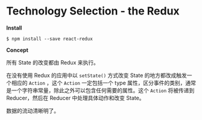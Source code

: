 # Technology Selection - the Redux

**Install**

```
$ npm install --save react-redux
```

**Concept**

所有 State 的改变都由 Redux 来执行。

在没有使用 Redux 的应用中以 `setState()` 方式改变 State 的地方都改成触发一个相应的 `Action` ，这个 `Action` 一定包括一个 type 属性，区分事件的类别，通常是一个字符串常量，除此之外可以包含任何需要的属性。这个 `Action` 将被传递到 Reducer，然后在 Reducer 中处理具体动作和改变 State。

数据的流动清晰明了。
